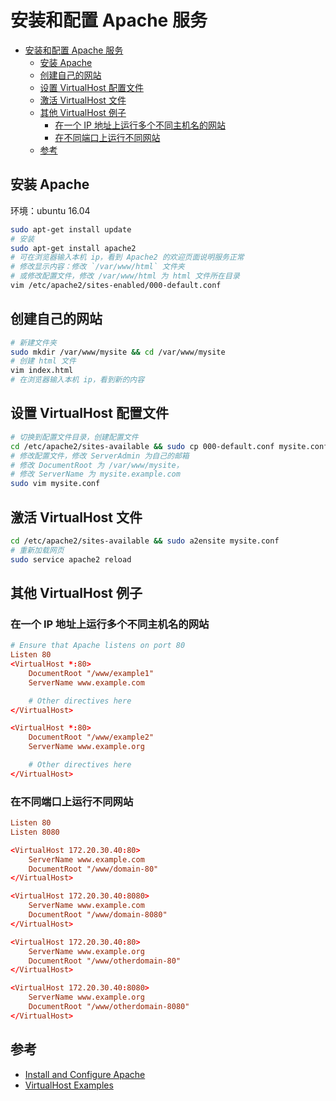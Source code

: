 # 安装和配置 Apache 服务

- [安装和配置 Apache 服务](#%e5%ae%89%e8%a3%85%e5%92%8c%e9%85%8d%e7%bd%ae-apache-%e6%9c%8d%e5%8a%a1)
  - [安装 Apache](#%e5%ae%89%e8%a3%85-apache)
  - [创建自己的网站](#%e5%88%9b%e5%bb%ba%e8%87%aa%e5%b7%b1%e7%9a%84%e7%bd%91%e7%ab%99)
  - [设置 VirtualHost 配置文件](#%e8%ae%be%e7%bd%ae-virtualhost-%e9%85%8d%e7%bd%ae%e6%96%87%e4%bb%b6)
  - [激活 VirtualHost 文件](#%e6%bf%80%e6%b4%bb-virtualhost-%e6%96%87%e4%bb%b6)
  - [其他 VirtualHost 例子](#%e5%85%b6%e4%bb%96-virtualhost-%e4%be%8b%e5%ad%90)
    - [在一个 IP 地址上运行多个不同主机名的网站](#%e5%9c%a8%e4%b8%80%e4%b8%aa-ip-%e5%9c%b0%e5%9d%80%e4%b8%8a%e8%bf%90%e8%a1%8c%e5%a4%9a%e4%b8%aa%e4%b8%8d%e5%90%8c%e4%b8%bb%e6%9c%ba%e5%90%8d%e7%9a%84%e7%bd%91%e7%ab%99)
    - [在不同端口上运行不同网站](#%e5%9c%a8%e4%b8%8d%e5%90%8c%e7%ab%af%e5%8f%a3%e4%b8%8a%e8%bf%90%e8%a1%8c%e4%b8%8d%e5%90%8c%e7%bd%91%e7%ab%99)
  - [参考](#%e5%8f%82%e8%80%83)

## 安装 Apache

环境：ubuntu 16.04

```sh
sudo apt-get install update
# 安装
sudo apt-get install apache2
# 可在浏览器输入本机 ip，看到 Apache2 的欢迎页面说明服务正常
# 修改显示内容：修改 `/var/www/html` 文件夹
# 或修改配置文件，修改 /var/www/html 为 html 文件所在目录
vim /etc/apache2/sites-enabled/000-default.conf
```

## 创建自己的网站

```sh
# 新建文件夹
sudo mkdir /var/www/mysite && cd /var/www/mysite
# 创建 html 文件
vim index.html
# 在浏览器输入本机 ip，看到新的内容
```

## 设置 VirtualHost 配置文件

```sh
# 切换到配置文件目录，创建配置文件
cd /etc/apache2/sites-available && sudo cp 000-default.conf mysite.conf
# 修改配置文件，修改 ServerAdmin 为自己的邮箱
# 修改 DocumentRoot 为 /var/www/mysite，
# 修改 ServerName 为 mysite.example.com
sudo vim mysite.conf
```

## 激活 VirtualHost 文件

```sh
cd /etc/apache2/sites-available && sudo a2ensite mysite.conf
# 重新加载网页
sudo service apache2 reload
```

## 其他 VirtualHost 例子

### 在一个 IP 地址上运行多个不同主机名的网站

```conf
# Ensure that Apache listens on port 80
Listen 80
<VirtualHost *:80>
    DocumentRoot "/www/example1"
    ServerName www.example.com

    # Other directives here
</VirtualHost>

<VirtualHost *:80>
    DocumentRoot "/www/example2"
    ServerName www.example.org

    # Other directives here
</VirtualHost>
```

### 在不同端口上运行不同网站

```conf
Listen 80
Listen 8080

<VirtualHost 172.20.30.40:80>
    ServerName www.example.com
    DocumentRoot "/www/domain-80"
</VirtualHost>

<VirtualHost 172.20.30.40:8080>
    ServerName www.example.com
    DocumentRoot "/www/domain-8080"
</VirtualHost>

<VirtualHost 172.20.30.40:80>
    ServerName www.example.org
    DocumentRoot "/www/otherdomain-80"
</VirtualHost>

<VirtualHost 172.20.30.40:8080>
    ServerName www.example.org
    DocumentRoot "/www/otherdomain-8080"
</VirtualHost>
```

## 参考

- [Install and Configure Apache](https://tutorials.ubuntu.com/tutorial/install-and-configure-apache#0)
- [VirtualHost Examples](https://httpd.apache.org/docs/2.4/vhosts/examples.html)
